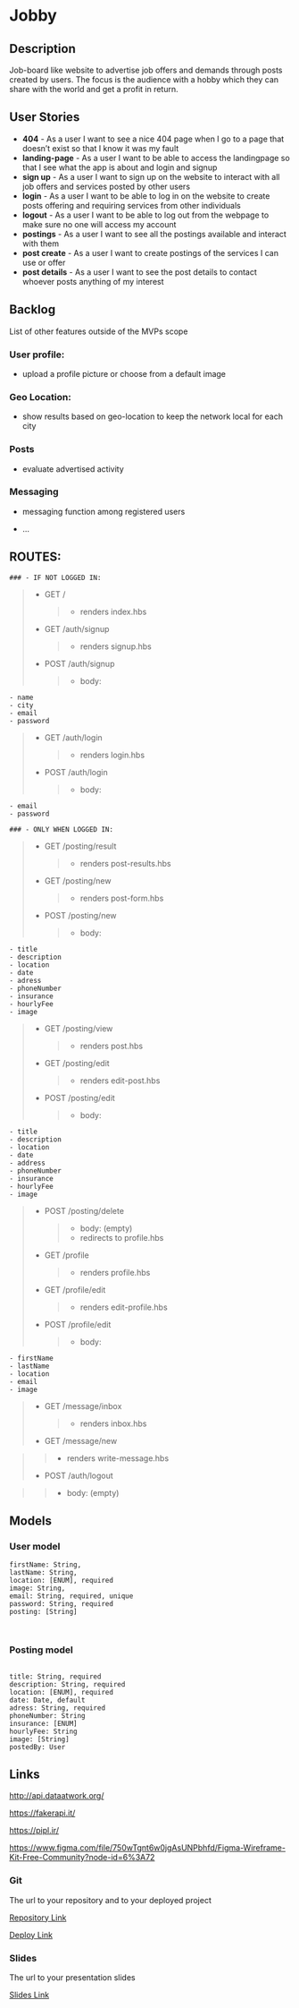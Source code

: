 # Jobby

## Description

Job-board like website to advertise job offers and demands through posts created by users. The focus is the audience with a hobby which they can share with the world and get a profit in return.

## User Stories

- **404** - As a user I want to see a nice 404 page when I go to a page that doesn’t exist so that I know it was my fault
- **landing-page** - As a user I want to be able to access the landingpage so that I see what the app is about and login and signup
- **sign up** - As a user I want to sign up on the website to interact with all job offers and services posted by other users
- **login** - As a user I want to be able to log in on the website to create posts offering and requiring services from other individuals
- **logout** - As a user I want to be able to log out from the webpage to make sure no one will access my account
- **postings** - As a user I want to see all the postings available and interact with them
- **post create** - As a user I want to create postings of the services I can use or offer
- **post details** - As a user I want to see the post details to contact whoever posts anything of my interest

## Backlog

List of other features outside of the MVPs scope

### User profile:

- upload a profile picture or choose from a default image

### Geo Location:

- show results based on geo-location to keep the network local for each city

### Posts

- evaluate advertised activity

### Messaging

- messaging function among registered users

- ...

## ROUTES:

    ### - IF NOT LOGGED IN:

> - GET /
>   > - renders index.hbs
> - GET /auth/signup
>   > - renders signup.hbs
> - POST /auth/signup
>   > - body:

    - name
    - city
    - email
    - password

> - GET /auth/login
>   > - renders login.hbs
> - POST /auth/login
>   > - body:

    - email
    - password

    ### - ONLY WHEN LOGGED IN:

> - GET /posting/result
>   > - renders post-results.hbs
> - GET /posting/new
>   > - renders post-form.hbs
> - POST /posting/new
>   > - body:

    - title
    - description
    - location
    - date
    - adress
    - phoneNumber
    - insurance
    - hourlyFee
    - image

> - GET /posting/view
>   > - renders post.hbs
> - GET /posting/edit
>   > - renders edit-post.hbs
> - POST /posting/edit
>   > - body:

    - title
    - description
    - location
    - date
    - address
    - phoneNumber
    - insurance
    - hourlyFee
    - image

> - POST /posting/delete
>   > - body: (empty)
>   > - redirects to profile.hbs
> - GET /profile
>   > - renders profile.hbs
> - GET /profile/edit
>   > - renders edit-profile.hbs
> - POST /profile/edit
>   > - body:

    - firstName
    - lastName
    - location
    - email
    - image

> - GET /message/inbox
>   > - renders inbox.hbs
> - GET /message/new

> > - renders write-message.hbs
>
> - POST /auth/logout

> > - body: (empty)

## Models

### User model

```
firstName: String,
lastName: String,
location: [ENUM], required
image: String,
email: String, required, unique
password: String, required
posting: [String]



```

### Posting model

```

title: String, required
description: String, required
location: [ENUM], required
date: Date, default
adress: String, required
phoneNumber: String
insurance: [ENUM]
hourlyFee: String
image: [String]
postedBy: User

```

## Links

http://api.dataatwork.org/

https://fakerapi.it/

https://pipl.ir/

https://www.figma.com/file/750wTgnt6w0jgAsUNPbhfd/Figma-Wireframe-Kit-Free-Community?node-id=6%3A72

### Git

The url to your repository and to your deployed project

[Repository Link](https://github.com/Praa199/Jobby.git)

[Deploy Link](http://heroku.com)

### Slides

The url to your presentation slides

[Slides Link](http://slides.com)
